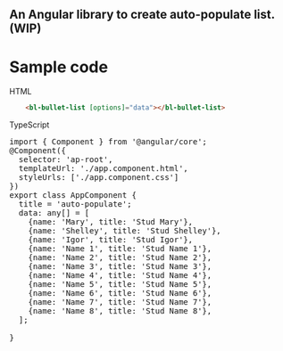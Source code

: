 
## An Angular library to create auto-populate list. (WIP)

# Sample code

HTML
```html
    <bl-bullet-list [options]="data"></bl-bullet-list>
```
TypeScript
<pre>
import { Component } from '@angular/core';
@Component({
  selector: 'ap-root',
  templateUrl: './app.component.html',
  styleUrls: ['./app.component.css']
})
export class AppComponent {
  title = 'auto-populate';
  data: any[] = [
    {name: 'Mary', title: 'Stud Mary'},
    {name: 'Shelley', title: 'Stud Shelley'},
    {name: 'Igor', title: 'Stud Igor'},
    {name: 'Name 1', title: 'Stud Name 1'},
    {name: 'Name 2', title: 'Stud Name 2'},
    {name: 'Name 3', title: 'Stud Name 3'},
    {name: 'Name 4', title: 'Stud Name 4'},
    {name: 'Name 5', title: 'Stud Name 5'},
    {name: 'Name 6', title: 'Stud Name 6'},
    {name: 'Name 7', title: 'Stud Name 7'},
    {name: 'Name 8', title: 'Stud Name 8'},
  ];
  
}
</pre>
